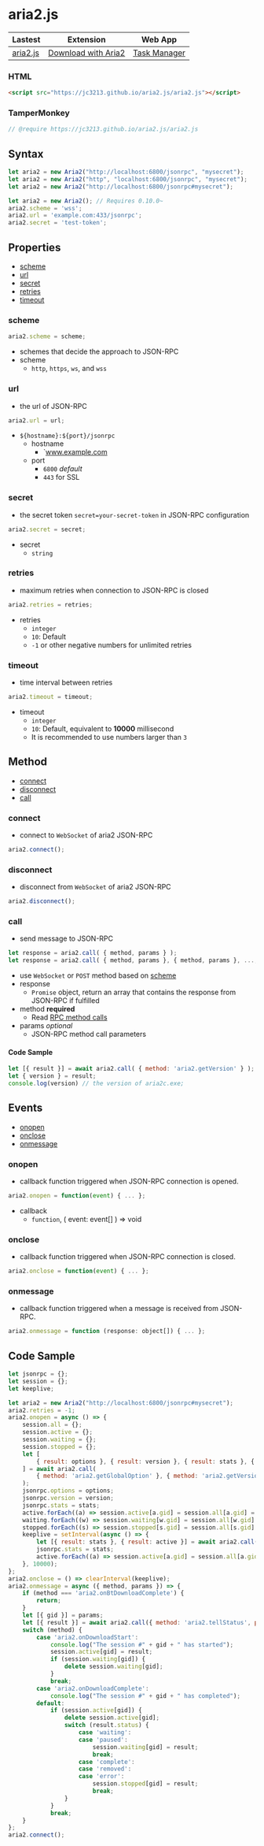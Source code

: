 # aria2.js

| Lastest | Extension | Web App |
| - | - | - |
| [aria2.js](https://jc3213.github.io/aria2.js/aria2.js) | [Download with Aria2](https://jc3213.github.io/download_with_aria2/) | [Task Manager](https://jc3213.github.io/aria2.js/app) |

### HTML
```HTML
<script src="https://jc3213.github.io/aria2.js/aria2.js"></script>
```

### TamperMonkey
```javascript
// @require https://jc3213.github.io/aria2.js/aria2.js
```

## Syntax
```javascript
let aria2 = new Aria2("http://localhost:6800/jsonrpc", "mysecret");
let aria2 = new Aria2("http", "localhost:6800/jsonrpc", "mysecret");
let aria2 = new Aria2("http://localhost:6800/jsonrpc#mysecret");
```

```javascript
let aria2 = new Aria2(); // Requires 0.10.0~
aria2.scheme = 'wss';
aria2.url = 'example.com:433/jsonrpc';
aria2.secret = 'test-token';
```

## Properties
- [scheme](#scheme)
- [url](#url)
- [secret](#secret)
- [retries](#retries)
- [timeout](#timeout)

### scheme
```javascript
aria2.scheme = scheme;
```
- schemes that decide the approach to JSON-RPC
- scheme
    - `http`, `https`, `ws`, and `wss`

### url
- the url of JSON-RPC
```javascript
aria2.url = url;
```
- `${hostname}:${port}/jsonrpc`
    - hostname
        - `www.example.com
    - port
        - `6800` *default*
        - `443` for SSL

### secret
- the secret token `secret=your-secret-token` in JSON-RPC configuration
```javascript
aria2.secret = secret;
```
- secret
    - `string`

### retries
- maximum retries when connection to JSON-RPC is closed
```javascript
aria2.retries = retries;
```
- retries
    - `integer`
    - `10`: Default
    - `-1` or other negative numbers for unlimited retries
 
### timeout
- time interval between retries
```javascript
aria2.timeout = timeout;
```
- timeout
    - `integer`
    - `10`: Default, equivalent to **10000** millisecond
    - It is recommended to use numbers larger than `3`

## Method
- [connect](#connect)
- [disconnect](#disconnect)
- [call](#call)

### connect
- connect to `WebSocket` of aria2 JSON-RPC
```javascript
aria2.connect();
```

### disconnect
- disconnect from `WebSocket` of aria2 JSON-RPC
```javascript
aria2.disconnect();
```

### call
- send message to JSON-RPC
```javascript
let response = aria2.call( { method, params } );
let response = aria2.call( { method, params }, { method, params }, ..., { method, params } );
```
- use `WebSocket` or `POST` method based on [scheme](#scheme)
- response
    - `Promise` object, return an array that contains the response from JSON-RPC if fulfilled
- method **required**
    - Read [RPC method calls](https://aria2.github.io/manual/en/html/aria2c.html#methods)
- params *optional*
    - JSON-RPC method call parameters

#### Code Sample
```javascript
let [{ result }] = await aria2.call( { method: 'aria2.getVersion' } );
let { version } = result;
console.log(version) // the version of aria2c.exe;
```

## Events
- [onopen](#onopen)
- [onclose](#onclose)
- [onmessage](#onmessage)

### onopen
- callback function triggered when JSON-RPC connection is opened.
```javascript
aria2.onopen = function(event) { ... };
```
- callback
    - `function`, ( event: event[] ) => void

### onclose
- callback function triggered when JSON-RPC connection is closed.
```javascript
aria2.onclose = function(event) { ... };
```

### onmessage
- callback function triggered when a message is received from JSON-RPC.
```javascript
aria2.onmessage = function (response: object[]) { ... };
```

## Code Sample
```javascript
let jsonrpc = {};
let session = {};
let keeplive;

let aria2 = new Aria2("http://localhost:6800/jsonrpc#mysecret");
aria2.retries = -1;
aria2.onopen = async () => {
    session.all = {};
    session.active = {};
    session.waiting = {};
    session.stopped = {};
    let [
        { result: options }, { result: version }, { result: stats }, { result: active }, { result: waiting }, { result: stopped }
    ] = await aria2.call(
        { method: 'aria2.getGlobalOption' }, { method: 'aria2.getVersion' }, { method: 'aria2.getGlobalStat' }, { method: 'aria2.tellActive' }, { method: 'aria2.tellWaiting', params: [0, 999] }, { method: 'aria2.tellStopped', params: [0, 999] }
    );
    jsonrpc.options = options;
    jsonrpc.version = version;
    jsonrpc.stats = stats;
    active.forEach((a) => session.active[a.gid] = session.all[a.gid] = a);
    waiting.forEach((w) => session.waiting[w.gid] = session.all[w.gid] = w);
    stopped.forEach((s) => session.stopped[s.gid] = session.all[s.gid] = s);
    keeplive = setInterval(async () => {
        let [{ result: stats }, { result: active }] = await aria2.call({ method: 'aria2.getGlobalStat' }, { method: 'aria2.tellActive'} );
        jsonrpc.stats = stats;
        active.forEach((a) => session.active[a.gid] = session.all[a.gid] = a);
    }, 10000);
};
aria2.onclose = () => clearInterval(keeplive);
aria2.onmessage = async ({ method, params }) => {
    if (method === 'aria2.onBtDownloadComplete') {
        return;
    }
    let [{ gid }] = params;
    let [{ result }] = await aria2.call({ method: 'aria2.tellStatus', params: [gid] });
    switch (method) {
        case 'aria2.onDownloadStart':
            console.log("The session #" + gid + " has started");
            session.active[gid] = result;
            if (session.waiting[gid]) {
                delete session.waiting[gid];
            }
            break;
        case 'aria2.onDownloadComplete':
            console.log("The session #" + gid + " has completed");
        default:
            if (session.active[gid]) {
                delete session.active[gid];
                switch (result.status) {
                    case 'waiting':
                    case 'paused':
                        session.waiting[gid] = result;
                        break;
                    case 'complete':
                    case 'removed':
                    case 'error':
                        session.stopped[gid] = result;
                        break;
                }
            }
            break;
    }
};
aria2.connect();
```
